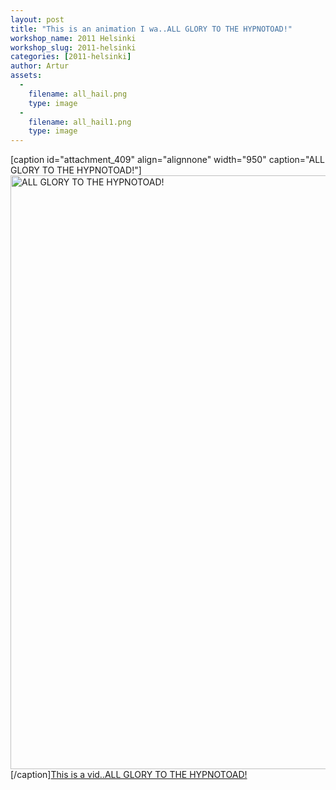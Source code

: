 ```yaml
---
layout: post
title: "This is an animation I wa..ALL GLORY TO THE HYPNOTOAD!"
workshop_name: 2011 Helsinki
workshop_slug: 2011-helsinki
categories: [2011-helsinki]
author: Artur 
assets:
  -
    filename: all_hail.png
    type: image
  -
    filename: all_hail1.png
    type: image
---
```

[caption id="attachment_409" align="alignnone" width="950" caption="ALL GLORY TO THE HYPNOTOAD!"]<a rel="attachment wp-att-409" href="http://workshops.nodebox.net/2011-2/this-is-an-animation-i-wa-all-glory-to-the-hypnotoad/all_hail-2/"><img class="size-full wp-image-409" src="http://workshops.nodebox.net/2011-2/wp-content/uploads/2011/05/all_hail1.png" alt="ALL GLORY TO THE HYPNOTOAD!" width="950" height="950" /></a>[/caption]<a href='http://youtu.be/w94GQyLqfIM'>This is a vid..ALL GLORY TO THE HYPNOTOAD!</a>
